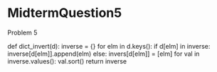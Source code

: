 # MidtermQuestion5
Problem 5

def dict_invert(d):
inverse = {}
for elm in d.keys():
  if d[elm] in inverse:
    inverse[d[elm]].append(elm)
  else:
    invers[d[elm]] = [elm]
for val in inverse.values():
  val.sort()
return inverse
